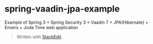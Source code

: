 spring-vaadin-jpa-example
=========================

Example of Spring 3 + Spring Security 3 + Vaadin 7 + JPA(Hibernate) + Envers + Joda Time web application




> Written with [StackEdit](https://stackedit.io/).